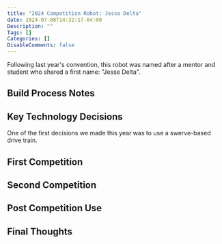 ```yaml
---
title: "2024 Competition Robot: Jesse Delta"
date: 2024-07-08T14:32:17-04:00
Description: ""
Tags: []
Categories: []
DisableComments: false
---
```


Following last year's convention, this robot was named after a mentor and student who shared a first name: "Jesse Delta".

## Build Process Notes

## Key Technology Decisions

One of the first decisions we made this year was to use a swerve-based drive train.

## First Competition

## Second Competition

## Post Competition Use

## Final Thoughts

